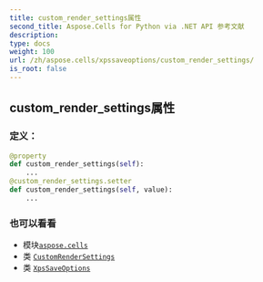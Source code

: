 ```yaml
---
title: custom_render_settings属性
second_title: Aspose.Cells for Python via .NET API 参考文献
description:
type: docs
weight: 100
url: /zh/aspose.cells/xpssaveoptions/custom_render_settings/
is_root: false
---
```

## custom_render_settings属性
### 定义：
```python
@property
def custom_render_settings(self):
    ...
@custom_render_settings.setter
def custom_render_settings(self, value):
    ...
```

### 也可以看看
* 模块[`aspose.cells`](../../)
* 类 [`CustomRenderSettings`](/cells/python-net/zh/aspose.cells.rendering/customrendersettings)
* 类 [`XpsSaveOptions`](/cells/python-net/zh/aspose.cells/xpssaveoptions)
